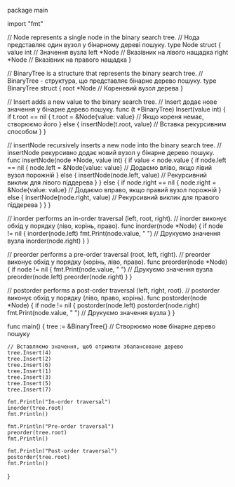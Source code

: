 package main

import "fmt"

// Node represents a single node in the binary search tree.
// Нода представляє один вузол у бінарному дереві пошуку.
type Node struct {
value int   // Значення вузла
left  *Node // Вказівник на лівого нащадка
right *Node // Вказівник на правого нащадка
}

// BinaryTree is a structure that represents the binary search tree.
// BinaryTree - структура, що представляє бінарне дерево пошуку.
type BinaryTree struct {
root *Node // Кореневий вузол дерева
}

// Insert adds a new value to the binary search tree.
// Insert додає нове значення у бінарне дерево пошуку.
func (t *BinaryTree) Insert(value int) {
if t.root == nil {
t.root = &Node{value: value} // Якщо кореня немає, створюємо його
} else {
insertNode(t.root, value) // Вставка рекурсивним способом
}
}

// insertNode recursively inserts a new node into the binary search tree.
// insertNode рекурсивно додає новий вузол у бінарне дерево пошуку.
func insertNode(node *Node, value int) {
if value < node.value {
if node.left == nil {
node.left = &Node{value: value} // Додаємо вліво, якщо лівий вузол порожній
} else {
insertNode(node.left, value) // Рекурсивний виклик для лівого піддерева
}
} else {
if node.right == nil {
node.right = &Node{value: value} // Додаємо вправо, якщо правий вузол порожній
} else {
insertNode(node.right, value) // Рекурсивний виклик для правого піддерева
}
}
}

// inorder performs an in-order traversal (left, root, right).
// inorder виконує обхід у порядку (ліво, корінь, право).
func inorder(node *Node) {
if node != nil {
inorder(node.left)
fmt.Print(node.value, " ") // Друкуємо значення вузла
inorder(node.right)
}
}

// preorder performs a pre-order traversal (root, left, right).
// preorder виконує обхід у порядку (корінь, ліво, право).
func preorder(node *Node) {
if node != nil {
fmt.Print(node.value, " ") // Друкуємо значення вузла
preorder(node.left)
preorder(node.right)
}
}

// postorder performs a post-order traversal (left, right, root).
// postorder виконує обхід у порядку (ліво, право, корінь).
func postorder(node *Node) {
if node != nil {
postorder(node.left)
postorder(node.right)
fmt.Print(node.value, " ") // Друкуємо значення вузла
}
}

func main() {
tree := &BinaryTree{} // Створюємо нове бінарне дерево пошуку

	// Вставляємо значення, щоб отримати збалансоване дерево
	tree.Insert(4)
	tree.Insert(2)
	tree.Insert(6)
	tree.Insert(1)
	tree.Insert(3)
	tree.Insert(5)
	tree.Insert(7)

	fmt.Println("In-order traversal")
	inorder(tree.root)
	fmt.Println()

	fmt.Println("Pre-order traversal")
	preorder(tree.root)
	fmt.Println()

	fmt.Println("Post-order traversal")
	postorder(tree.root)
	fmt.Println()
} 
